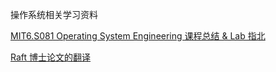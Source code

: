 操作系统相关学习资料

[MIT6.S081 Operating System Engineering 课程总结 & Lab 指北](https://blog.miigon.net/posts/s081-ending/)

[Raft 博士论文的翻译](https://github.com/OneSizeFitsQuorum/raft-thesis-zh_cn)